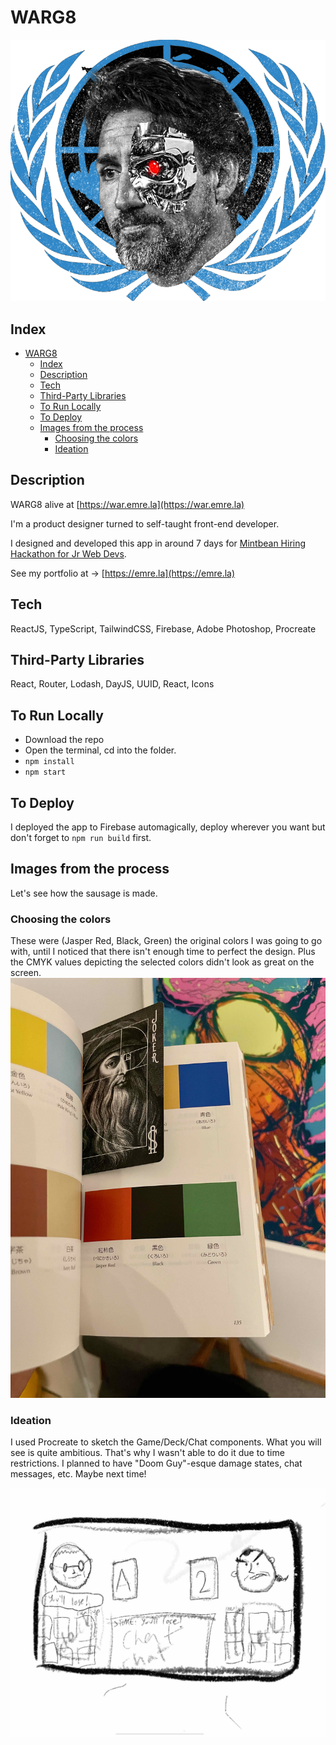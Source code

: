 # WARG8

![WARG8 logo Justin Trudeau 8000](public/Trudeau8000.png)

## Index

- [WARG8](#warg8)
  - [Index](#index)
  - [Description](#description)
  - [Tech](#tech)
  - [Third-Party Libraries](#third-party-libraries)
  - [To Run Locally](#to-run-locally)
  - [To Deploy](#to-deploy)
  - [Images from the process](#images-from-the-process)
    - [Choosing the colors](#choosing-the-colors)
    - [Ideation](#ideation)

## Description

WARG8 alive at [https://war.emre.la](https://war.emre.la)

I'm a product designer turned to self-taught front-end developer.

I designed and developed this app in around 7 days for [Mintbean Hiring Hackathon for Jr Web Devs](https://mintbean.io/meets/7e2331fb-1e0d-4b31-86b9-a46acad877af).

See my portfolio at -> [https://emre.la](https://emre.la)

## Tech

ReactJS, TypeScript, TailwindCSS, Firebase, Adobe Photoshop, Procreate

## Third-Party Libraries

React, Router, Lodash, DayJS, UUID, React, Icons

## To Run Locally

- Download the repo
- Open the terminal, cd into the folder.
- `npm install`
- `npm start`

## To Deploy

I deployed the app to Firebase automagically, deploy wherever you want but don't forget to `npm run build` first.

## Images from the process

Let's see how the sausage is made.

### Choosing the colors

These were (Jasper Red, Black, Green) the original colors I was going to go with, until I noticed that there isn't enough time to perfect the design. Plus the CMYK values depicting the selected colors didn't look as great on the screen.
![Image of colors](README-IMG-1.jpeg)

### Ideation

I used Procreate to sketch the Game/Deck/Chat components. What you will see is quite ambitious. That's why I wasn't able to do it due to time restrictions. I planned to have "Doom Guy"-esque damage states, chat messages, etc. Maybe next time!

![Image of Ideation](README-IMG-2.jpeg)
